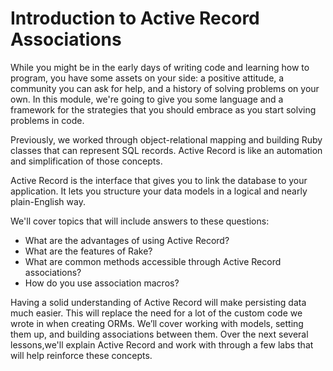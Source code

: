 # Introduction to Active Record Associations

While you might be in the early days of writing code and learning how to
program, you have some assets on your side: a positive attitude, a community you
can ask for help, and a history of solving problems on your own. In this module,
we're going to give you  some language and a framework for the strategies that
you should embrace as you start solving problems in code.

Previously, we worked through object-relational mapping and building Ruby
classes that can represent SQL records. Active Record is like an automation and
simplification of those concepts.

Active Record is the interface that gives you to link the database to your
application. It lets you structure your data models in a logical and nearly
plain-English way.

We'll cover topics that will include answers to these questions:

- What are the advantages of using Active Record?
- What are the features of Rake?
- What are common methods accessible through Active Record associations?
- How do you use association macros?

Having a solid understanding of Active Record will make persisting data much
easier. This will replace the need for a lot of the custom code we wrote in when
creating ORMs. We’ll cover working with models, setting them up, and building
associations between them. Over the next several lessons,we'll explain Active
Record and work with through a few labs that will help reinforce these concepts.

